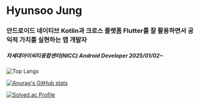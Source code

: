 # Hyunsoo Jung
### 안드로이드 네이티브 Kotlin과 크로스 플랫폼 Flutter를 잘 활용하면서 공익적 가치를 실현하는 앱 개발자
##### 차세대아이씨티융합센터(NICC) Android Developer 2025/01/02~ 
![Top Langs](https://github-readme-stats.vercel.app/api/top-langs/?username=junghyunsoo24&layout=compact&theme=compact)

[![Anurag's GitHub stats](https://github-readme-stats.vercel.app/api?username=junghyunsoo24)](https://github.com/anuraghazra/github-readme-stats)

[![Solved.ac Profile](http://mazassumnida.wtf/api/generate_badge?boj=jessey3033)](https://solved.ac/jessey3033)


